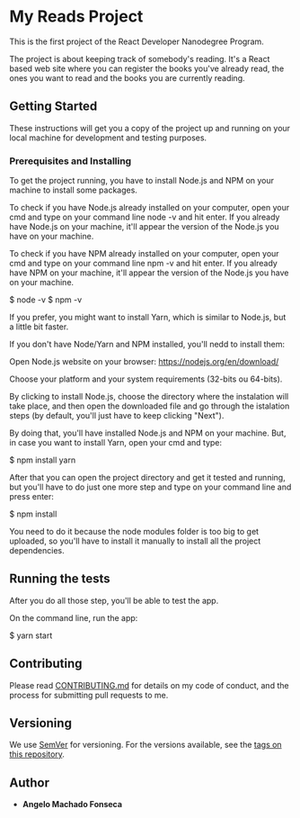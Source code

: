 # My Reads Project

This is the first project of the React Developer Nanodegree Program.


The project is about keeping track of somebody's reading. It's a React based web site where you can register the books you've already read, the ones you want to read and the books you are currently reading. 

## Getting Started

These instructions will get you a copy of the project up and running on your local machine for development and testing purposes. 

### Prerequisites and Installing

To get the project running, you have to install Node.js and NPM on your machine to install some packages. 

To check if you have Node.js already installed on your computer, open your cmd and type on your command line node -v and hit enter. If you already have Node.js on your machine, it'll appear the version of the Node.js you have on your machine.

To check if you have NPM already installed on your computer, open your cmd and type on your command line npm -v and hit enter. If you already have NPM on your machine, it'll appear the version of the Node.js you have on your machine.

$ node -v
$ npm -v

If you prefer, you might want to install Yarn, which is similar to Node.js, but a little bit faster.

If you don't have Node/Yarn and NPM installed, you'll nedd to install them:

Open Node.js website on your browser: https://nodejs.org/en/download/

Choose your platform and your system requirements (32-bits ou 64-bits).

By clicking to install Node.js, choose the directory where the instalation will take place, and then open the downloaded file and go through the istalation steps (by default, you'll just have to keep clicking "Next").

By doing that, you'll have installed Node.js and NPM on your machine. But, in case you want to install Yarn, open your cmd and type:

$ npm install yarn

After that you can open the project directory and get it tested and running, but you'll have to do just one more step and type on your command line and press enter:

$ npm install

You need to do it because the node modules folder is too big to get uploaded, so you'll have to install it manually to install all the project dependencies.

## Running the tests

After you do all those step, you'll be able to test the app.

On the command line, run the app:

$ yarn start



## Contributing

Please read [CONTRIBUTING.md](https://github.com/angelofmfonseca/my-reads-project) for details on my code of conduct, and the process for submitting pull requests to me.

## Versioning

We use [SemVer](http://github.com/) for versioning. For the versions available, see the [tags on this repository](https://github.com/angelofmfonseca/my-reads-project). 

## Author

* **Angelo Machado Fonseca** 

